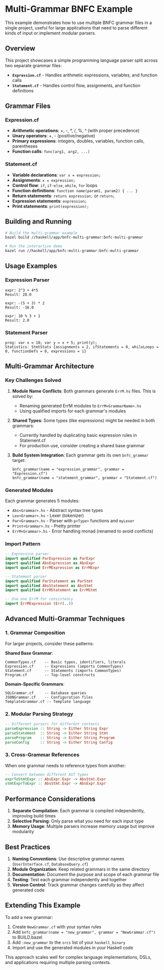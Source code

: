 # Multi-Grammar BNFC Example

This example demonstrates how to use multiple BNFC grammar files in a single project, useful for large applications that need to parse different kinds of input or implement modular parsers.

## Overview

This project showcases a simple programming language parser split across two separate grammar files:

- **`Expression.cf`** - Handles arithmetic expressions, variables, and function calls
- **`Statement.cf`** - Handles control flow, assignments, and function definitions

## Grammar Files

### Expression.cf
- **Arithmetic operations**: +, -, *, /, %, ^ (with proper precedence)
- **Unary operators**: +, - (positive/negative)
- **Primary expressions**: integers, doubles, variables, function calls, parentheses
- **Function calls**: `func(arg1, arg2, ...)`

### Statement.cf
- **Variable declarations**: `var x = expression;`
- **Assignments**: `x = expression;`
- **Control flow**: `if`, `if-else`, `while`, `for` loops
- **Function definitions**: `function name(param1, param2) { ... }`
- **Return statements**: `return expression;` or `return;`
- **Expression statements**: `expression;`
- **Print statements**: `print(expression);`

## Building and Running

```bash
# Build the multi-grammar example
bazel build //haskell/app/bnfc-multi-grammar:bnfc-multi-grammar

# Run the interactive demo
bazel run //haskell/app/bnfc-multi-grammar:bnfc-multi-grammar
```

## Usage Examples

### Expression Parser
```
expr: 2^3 + 4*5
Result: 28.0

expr: -(5 + 3) * 2  
Result: -16.0

expr: 10 % 3 + 1
Result: 2.0
```

### Statement Parser
```
prog: var x = 10; var y = x + 5; print(y);
Statistics: StmtStats {assignments = 2, ifStatements = 0, whileLoops = 0, functionDefs = 0, expressions = 1}
```

## Multi-Grammar Architecture

### Key Challenges Solved

1. **Module Name Conflicts**: Both grammars generate `ErrM.hs` files. This is solved by:
   - Renaming generated ErrM modules to `ErrM<GrammarName>.hs`
   - Using qualified imports for each grammar's modules

2. **Shared Types**: Some types (like expressions) might be needed in both grammars:
   - Currently handled by duplicating basic expression rules in Statement.cf
   - For production use, consider creating a shared base grammar

3. **Build System Integration**: Each grammar gets its own `bnfc_grammar` target:
   ```bazel
   bnfc_grammar(name = "expression_grammar", grammar = "Expression.cf")
   bnfc_grammar(name = "statement_grammar", grammar = "Statement.cf")
   ```

### Generated Modules

Each grammar generates 5 modules:
- `Abs<Grammar>.hs` - Abstract syntax tree types
- `Lex<Grammar>.hs` - Lexer (tokenizer)  
- `Par<Grammar>.hs` - Parser with `p<Type>` functions and `myLexer`
- `Print<Grammar>.hs` - Pretty printer
- `ErrM<Grammar>.hs` - Error handling monad (renamed to avoid conflicts)

### Import Pattern

```haskell
-- Expression parser
import qualified ParExpression as ParExpr
import qualified AbsExpression as AbsExpr
import qualified ErrMExpression as ErrMExpr

-- Statement parser
import qualified ParStatement as ParStmt  
import qualified AbsStatement as AbsStmt
import qualified ErrMStatement as ErrMStmt

-- Use one ErrM for consistency
import ErrMExpression (Err(..))
```

## Advanced Multi-Grammar Techniques

### 1. Grammar Composition
For larger projects, consider these patterns:

**Shared Base Grammar**:
```
CommonTypes.cf    -- Basic types, identifiers, literals
Expression.cf     -- Expressions (imports CommonTypes)
Statement.cf      -- Statements (imports CommonTypes)
Program.cf        -- Top-level constructs
```

**Domain-Specific Grammars**:
```
SQLGrammar.cf     -- Database queries
JSONGrammar.cf    -- Configuration files  
TemplateGrammar.cf -- Template language
```

### 2. Modular Parsing Strategy

```haskell
-- Different parsers for different contexts
parseExpression :: String -> Either String Expr
parseStatement  :: String -> Either String Stmt  
parseProgram    :: String -> Either String Program
parseConfig     :: String -> Either String Config
```

### 3. Cross-Grammar References

When one grammar needs to reference types from another:

```haskell
-- Convert between different AST types
exprToStmtExpr :: AbsExpr.Expr -> AbsStmt.Expr
stmtExprToExpr :: AbsStmt.Expr -> AbsExpr.Expr
```

## Performance Considerations

1. **Separate Compilation**: Each grammar is compiled independently, improving build times
2. **Selective Parsing**: Only parse what you need for each input type
3. **Memory Usage**: Multiple parsers increase memory usage but improve modularity

## Best Practices

1. **Naming Conventions**: Use descriptive grammar names (`UserInterface.cf`, `DatabaseQuery.cf`)
2. **Module Organization**: Keep related grammars in the same directory
3. **Documentation**: Document the purpose and scope of each grammar file
4. **Testing**: Test each grammar independently and together
5. **Version Control**: Track grammar changes carefully as they affect generated code

## Extending This Example

To add a new grammar:

1. Create `NewGrammar.cf` with your syntax rules
2. Add `bnfc_grammar(name = "new_grammar", grammar = "NewGrammar.cf")` to BUILD.bazel
3. Add `:new_grammar` to the `srcs` list of your `haskell_binary`
4. Import and use the generated modules in your Haskell code

This approach scales well for complex language implementations, DSLs, and applications requiring multiple parsing contexts.